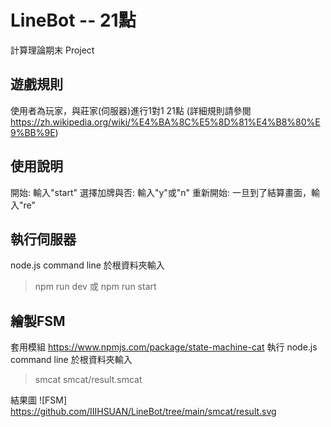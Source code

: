 # LineBot -- 21點
計算理論期末 Project

## 遊戲規則
使用者為玩家，與莊家(伺服器)進行1對1 21點
(詳細規則請參閱 https://zh.wikipedia.org/wiki/%E4%BA%8C%E5%8D%81%E4%B8%80%E9%BB%9E)

## 使用說明
開始: 輸入"start"
選擇加牌與否: 輸入"y"或"n"
重新開始: 一旦到了結算畫面，輸入"re"

## 執行伺服器
node.js command line 於根資料夾輸入
> npm run dev 或 npm run start

## 繪製FSM
套用模組 https://www.npmjs.com/package/state-machine-cat
執行 node.js command line 於根資料夾輸入
> smcat smcat/result.smcat

結果圖
![FSM] https://github.com/IIIHSUAN/LineBot/tree/main/smcat/result.svg
